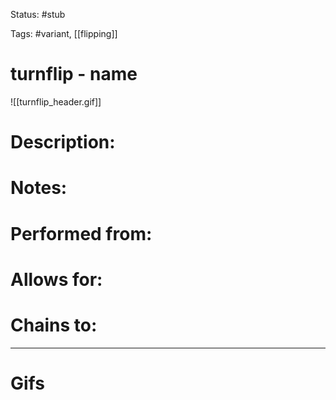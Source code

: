 Status: #stub 

Tags: #variant, [[flipping]]

# turnflip - name
![[turnflip_header.gif]]
# Description:


# Notes:


# Performed from:


# Allows for:


# Chains to:


___
# Gifs
